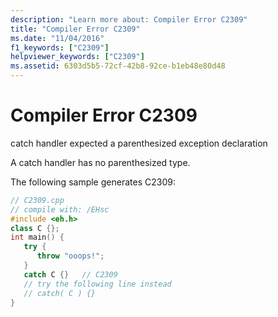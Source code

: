 ```yaml
---
description: "Learn more about: Compiler Error C2309"
title: "Compiler Error C2309"
ms.date: "11/04/2016"
f1_keywords: ["C2309"]
helpviewer_keywords: ["C2309"]
ms.assetid: 6303d5b5-72cf-42b8-92ce-b1eb48e80d48
---
```

# Compiler Error C2309

catch handler expected a parenthesized exception declaration

A catch handler has no parenthesized type.

The following sample generates C2309:

```cpp
// C2309.cpp
// compile with: /EHsc
#include <eh.h>
class C {};
int main() {
   try {
      throw "ooops!";
   }
   catch C {}   // C2309
   // try the following line instead
   // catch( C ) {}
}
```
